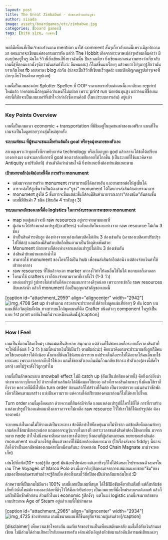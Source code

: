 ```yaml
---
layout: post
title: The Great Zimbabwe - ส่งของสร้างแท่นบูชา
author: sisada
image: assets/boardgames/etc/zimbabwe.jpg
categories: [board games]
tags: [bite size, กบชอบ]
---
```

พอดีมีเพื่อนที่เป็นเจ้าของร้านเกม mention มาให้ comment สั้นๆเกี่ยวกับเกมนี้เพราะมีลูกค้าถามมา ตอนแรกจะเขียนแค่สองสามบรรทัด แต่ว่า The Hobbit เกิดจากกระดาษเปล่าๆพร้อมเติมคำว่า มีฮอบบิทอยู่ในรู ฉันใด รีวิวนี้ยิ่งเขียนก็ยิ่งยาวฉันนั้น ปั่นรวดเดียว ยิ่งเขียนตะกอนความทรงจำเกี่ยวกับเกมนี้(ที่ตอนแรกนั่งๆนึกว่ามันเล่นยังไงว่ะ ลืมหมดล่ะ) ก็โผล่ขึ้นมาเรื่อยๆ แล้วพบว่าไปๆมาๆรู้สึกว่ามันยาวเกินโพส fb เลยเอาลง blog ล่ะกัน (น่าจะเป็นรีวิวที่เขียนเร็วสุดล่ะ แถมบังเอิญกดดูรูปเก่าๆเจอที่ถ่ายๆเก็บไว้พอดีหลายรูปเลย)

เกมนี้เป็นเกมของค่าย Splotter Spellen ที่ OOP ราคาแพงระยับแต่ตอนนี้เอากลับมา reprint ใหม่แล้ว ราคาตอนนี้ถ้าคุณคิดว่าแพงก็ไม่แปลก เพราะ print run น้อยต้นทุนสูง แต่ว่าคนที่ซื้อเกมค่ายนี้ก็มักจะเป็นเกมเมอร์ที่เข้าใจว่ากำลังซื้องานศิลป์ (ในแง่ระบบการเล่น) อยู่แล้ว



---


### Key Points Overview


เกมนี้เป็นเกมแนว economic + transportation ที่มีธีมอยู่ในยุคชนเผ่าของแอฟริกา แผนที่ในเกมจะเป็นโมดูลย่อยๆวางสุ่มใหม่ทุกครั้ง

**ระบบแพ้ชนะ ที่ผู้ชนะจะชนะเมื่อทำแต้มถึง goal หรือจุดมุ่งหมายของตัวเอง** 

สาเหตุเพราะว่าทุกครั้งที่เราหยิบการ์ด technology หรือเลือกบูชา god แล้วเราจะได้ข้อได้เปรียบบางอย่างมา แต่จะแลกกับการที่ goal ของเราต้องขยับออกไปไกลขึ้น (เป็นระบบที่ใช้แนวคิดจาก Antiquity มาปรับอีกที) ส่วนตัวคิดว่าน่าสนใจดี ยิ่งท่าเยอะยิ่งต้องทำแต้มเยอะตาม

**เป้าหมายหลัก(แต้ม)เกมนี้คือ การสร้าง monument**
* แต้มมาจากการสร้าง monument เราสามารถมีได้หลายอัน และสามารถต่อให้สูงขึ้นได้
* การจะต่อให้สูงขึ้นจำเป็นต้องสามารถ"บูชา" monument ได้โดยการส่งสินค้ามาบรรณาการ
* monument สูงได้ 5 ชั้นการจะขึ้นแต่ล่ะชั้นก็ต้องมีสินค้ามาบรรณาการ"ต่างชนิด"กันตามชั้น
* เกมนี้มีสินค้า 7 ชนิด (มีเบสิค 4 ระดับสูง 3)


**ระบบแกนหลักของเกมนี้คือ logistics ในการส่งบรรณาการมาขยาย monument**
* map พอสุ่มแล้วจะมี raw resources อยู่กระจายตามแผนที่
* ผู้เล่นจะไปสร้างแหล่งแปรรูป(crafters) ระดับเบสิคในระยะห่างจาก raw resource ไม่เกิน 3 ช่อง
* ถ้าเป็นสินค้าระดับสูง ต้องห่างจากแหล่งผลิตเบสิคไม่เกิน 3 ช่องเช่นกัน (เอาของเบสิคมาปรับปรุงไปใช้ต่อ) แถมต้องมีสินค้าเบสิคอีกชิ้นเอามาเป็นวัตถุดิบเพิ่มด้วย
* Monument ปลายทางก็ต้องห่างจากแหล่งแปรรูปไม่เกิน 3 ช่องเช่นกัน
* ส่งสินค้าข้ามผ่านแหล่งน้ำได้
* สามารถใช้ monument ของใครก็ได้เป็น hub เพื่อขนส่งสินค้าอีกต่อนึง แต่ต้องจ่ายเงินค่าใช้เข้ากองกลาง
* raw resources ที่ใช้แล้วจะเอา marker มาวางไว้ทำให้คนอื่นใช้ไม่ได้ พอจบตาก็เอาออก
* ใครมาใช้ crafters เราก็ต้องจ่ายตามราคาที่เราตั้งไว้ (1-3 วัว)
* แหล่งแปรรูป รูปทรงไม่เท่ากันก็ต้องวางแผนการวางดีๆหน่อย เพราะการเข้าถึง raw resources กับแหล่งน้ำ แล้วก็ monument ถือเป็นกุญแจสำคัญของเกมนี้


[caption id="attachment\_2959" align="aligncenter" width="2942"]![img_4708](https://boardnbon.files.wordpress.com/2016/11/img_4708.jpg) Set up ช่วงต้นเกม กระดานจะประกอบไปด้วยโมดูลแผ่นที่ย่อยๆ 9 อัน icon บนแผนที่คือวัตถุดิบตั้งต้น ทางขวาบนใกล้มุมแผนที่คือ Crafter ชนิดต่างๆ component ในรูปเป็นแบบ 1st print แต่อันใหม่ก็น่าจะเหมือนเดิมมั้ง[/caption]



---


### How I Feel


เกมเป็นที่ตอนได้มาใหม่ๆ เล่นแม่มเป็นสิบรอบ สนุกมาก แต่ส่วนที่ไม่ชอบเลยคือระบบตั้งราคาสินค้าที่จะให้ตั้งได้แต่ 1-3 วัว (เกมนี้หน่วยเงินใช้เป็นวัว ตามธีมล่ะน่ะ) คือแนวคิดเกมจะประมาณตั้งถูกก็มีคนมาใช้เยอะแต่เราได้ตังน้อย ตั้งแพงก็มีคนใช้น้อยแต่เรารวย แต่ประเด็นคือเราไม่ได้อยากให้คนอื่นมาใช้เยอะแยะ เพราะเราอยากเก็บไว้ใช้เอง แถมใช้ของตัวเองเงินมันก็วนกลับเข้ากระเป๋าตัวเอง(ตรงนี้ขัดใจมาก) เลยไม่รู้จะตั้งไว้ถูกๆทำไม

เกมนี้เป็นลักษณะแบบ snowball effect ไม่มี catch up (อันเป็นปกติของค่ายนี้) คือยิ่งเก่งยิ่งนำห่างพวกกากๆก็เหงาไป ถ้าเราตั้งทำเลสินค้าได้ดีมีคนมาใช้เยอะ แล้วตั้งราคาสินค้าแพงๆ ยิ่งมีคนใช้เราก็ยิ่งรวย พอรวยก็มีตั้งไปบิด turn order ก่อนแล้วก็ไปสร้างที่อื่นต่อ เป็นรวยต่อรวย แน่นอนว่าซักพักเดี๋ยวก็มีคนตามมาสร้าง แบ่งปันความรวย แต่ความได้เปรียบของคนมาก่อนก็ไม่ได้หายไปไหน

Turn order เกมนี้ดุเดือดมาก ด้วยความที่สินค้ามีจำกัด แถมแหล่งแปรรูปนี้ใครใช้ก็ได้ การที่เราสร้างแหล่งแปรรูปไว้เองแต่พอมาถึงตาเราอาจจะไม่เหลือ raw resource ไว้ให้เราใช้ก็ได้แปรรูปต่อ ต้องรอตาหน้า

ระบบขนส่งในเกมไม่ใช้รางแต่เป็นระยะทาง ข้อดีคือทำให้ยืดหยุ่นมากไม่ซ้ำซาก แต่ข้อเสียคือตอนท้ายๆเกมต้องใช้สมาธิเยอะหน่อย แถมออกจะดูวุ่นวายในบางที เพราะเวลาขนส่งสินค้าต้องใช้หลายชิ้น มาจากหลาย node ถ้าใจไม่นิ่งพอจะลืมเอากลางทางได้ง่ายๆ ยิ่งตอนที่ผู้เล่นหลายคน พยายามแย่งกันต่อ monument ของตัวเองให้สูงขึ้นแล้วของที่ใช้มีน้อยต้องคิดเยอะมาก (ไอ้เรื่องส่งของ fiddyๆ นี้น่าจะถือได้ว่าเป็นเอกลัษณ์ของเกมค่ายนี้เหมือนกันนะ ถ้าเคยเล่น Food Chain Magnate มาน่าจะพอเก็ท)

เล่นไปซักพัก(10+ รอบ)รู้สึก god มันน้อยไปหน่อย แต่เอาจริงๆก็ไม่ได้น้อยอะไรประมาณตัวละครในเกม The Voyages of Marco Polo ตรงนี้เอาจริงๆปัญหามาจากการเล่นเกมแบบชอบ"ชิม"ของผมเองที่พอเล่นครบท่าแล้วจะรู้สึกเบื่อ ต้องทิ้งเกมไว้ซักปีสองปีแล้วกลับมาเล่นใหม่ :D

ด้วยความที่เป็นเกมไม่มีดวง 100% เกมนี้เลยเป็นเกมที่สนุก ได้ใช้ฝีมือขับเคี่ยวกันเต็มที่ แต่ก็มากับข้อเสียที่ว่ามือใหม่มักจะเผลอปล่อยที่ดีๆไว้ให้มือเก๋ายึดบ่อยๆ เป็นเกมแบบที่มือใหม่รอบแรกต้องแพ้ แล้วก็มาฝึกฝีมือซักพักก่อน ส่วนตัวในแง่ economic รู้สึกงั้งๆ  แต่ในแง่ logistic เกมนี้เจ๋งมากถ้าชอบเกมประมาณ Age of Steam อยู่แล้วเกมนี้ไม่น่าพลาด

[caption id="attachment\_2965" align="aligncenter" width="2934"]![img_4725](https://boardnbon.files.wordpress.com/2016/11/img_4725.jpg) ช่วงท้ายเกม เกมนี้ขนาดแผนที่ก็ขึ้นอยู่กับจำนวนผู้เล่นด้วย[/caption]

[disclaimer] เพื่อความเข้าใจตรงกัน ผมกับเจ้าของร้านเป็นเพื่อนสมัยมหาลัย ผมไม่ได้รับเงินร้านมาเขียน ไม่มีส่วนได้ส่วนเสียอะไรกับยอดขายครับ เค้าแค่บังเอิญส่งหัวข้อมาแล้วดันมีอารมณ์เขียนเฉยๆ